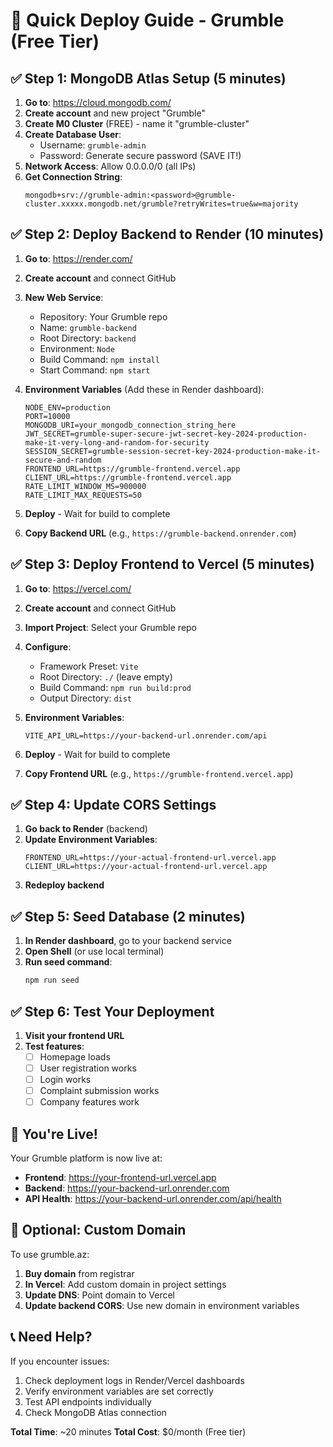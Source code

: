 # 🚀 Quick Deploy Guide - Grumble (Free Tier)

## ✅ Step 1: MongoDB Atlas Setup (5 minutes)

1. **Go to**: https://cloud.mongodb.com/
2. **Create account** and new project "Grumble"
3. **Create M0 Cluster** (FREE) - name it "grumble-cluster"
4. **Create Database User**:
   - Username: `grumble-admin`
   - Password: Generate secure password (SAVE IT!)
5. **Network Access**: Allow 0.0.0.0/0 (all IPs)
6. **Get Connection String**: 
   ```
   mongodb+srv://grumble-admin:<password>@grumble-cluster.xxxxx.mongodb.net/grumble?retryWrites=true&w=majority
   ```

## ✅ Step 2: Deploy Backend to Render (10 minutes)

1. **Go to**: https://render.com/
2. **Create account** and connect GitHub
3. **New Web Service**:
   - Repository: Your Grumble repo
   - Name: `grumble-backend`
   - Root Directory: `backend`
   - Environment: `Node`
   - Build Command: `npm install`
   - Start Command: `npm start`

4. **Environment Variables** (Add these in Render dashboard):
   ```
   NODE_ENV=production
   PORT=10000
   MONGODB_URI=your_mongodb_connection_string_here
   JWT_SECRET=grumble-super-secure-jwt-secret-key-2024-production-make-it-very-long-and-random-for-security
   SESSION_SECRET=grumble-session-secret-key-2024-production-make-it-secure-and-random
   FRONTEND_URL=https://grumble-frontend.vercel.app
   CLIENT_URL=https://grumble-frontend.vercel.app
   RATE_LIMIT_WINDOW_MS=900000
   RATE_LIMIT_MAX_REQUESTS=50
   ```

5. **Deploy** - Wait for build to complete
6. **Copy Backend URL** (e.g., `https://grumble-backend.onrender.com`)

## ✅ Step 3: Deploy Frontend to Vercel (5 minutes)

1. **Go to**: https://vercel.com/
2. **Create account** and connect GitHub
3. **Import Project**: Select your Grumble repo
4. **Configure**:
   - Framework Preset: `Vite`
   - Root Directory: `./` (leave empty)
   - Build Command: `npm run build:prod`
   - Output Directory: `dist`

5. **Environment Variables**:
   ```
   VITE_API_URL=https://your-backend-url.onrender.com/api
   ```

6. **Deploy** - Wait for build to complete
7. **Copy Frontend URL** (e.g., `https://grumble-frontend.vercel.app`)

## ✅ Step 4: Update CORS Settings

1. **Go back to Render** (backend)
2. **Update Environment Variables**:
   ```
   FRONTEND_URL=https://your-actual-frontend-url.vercel.app
   CLIENT_URL=https://your-actual-frontend-url.vercel.app
   ```
3. **Redeploy backend**

## ✅ Step 5: Seed Database (2 minutes)

1. **In Render dashboard**, go to your backend service
2. **Open Shell** (or use local terminal)
3. **Run seed command**:
   ```bash
   npm run seed
   ```

## ✅ Step 6: Test Your Deployment

1. **Visit your frontend URL**
2. **Test features**:
   - [ ] Homepage loads
   - [ ] User registration works
   - [ ] Login works
   - [ ] Complaint submission works
   - [ ] Company features work

## 🎉 You're Live!

Your Grumble platform is now live at:
- **Frontend**: https://your-frontend-url.vercel.app
- **Backend**: https://your-backend-url.onrender.com
- **API Health**: https://your-backend-url.onrender.com/api/health

## 🔧 Optional: Custom Domain

To use grumble.az:
1. **Buy domain** from registrar
2. **In Vercel**: Add custom domain in project settings
3. **Update DNS**: Point domain to Vercel
4. **Update backend CORS**: Use new domain in environment variables

## 📞 Need Help?

If you encounter issues:
1. Check deployment logs in Render/Vercel dashboards
2. Verify environment variables are set correctly
3. Test API endpoints individually
4. Check MongoDB Atlas connection

**Total Time**: ~20 minutes
**Total Cost**: $0/month (Free tier)
